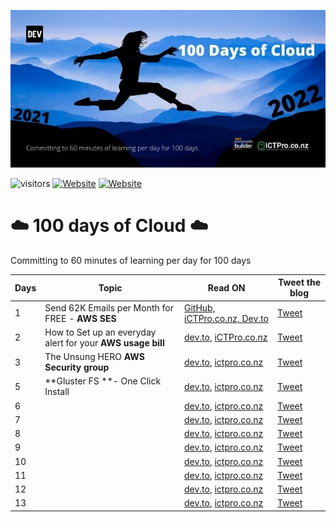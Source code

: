 
<p align=”center”>
<img width=”200" height=”200" src=./assets/images/Github-cover.jpg alt=”my banner”>

![visitors](https://visitor-badge.glitch.me/badge?page_id=anuvindhs/100daysofcloud)  [![Website](https://img.shields.io/website?label=Community&up_message=ictpro.co.nz&url=https%3A%2F%2Fictpro.co.nz)](https://ictpro.co.nz)  [![Website](https://img.shields.io/website?label=Dev.to&up_message=@anuvindhs&url=https%3A%2F%2Fdev.to/anuvindhs)](https://dev.to/anuvindhs) 

</p>

# ☁️ 100 days of Cloud ☁️
Committing to 60 minutes of learning per day for 100 days 

|  Days | Topic  | Read ON |Tweet the blog|
| ------------  | ------------ | ------------ | ------------ |
|  1 | Send 62K Emails per Month for FREE - **AWS SES** | [GitHub, ](./assets/001-AMAZON%20SES/Send%2062K%20Emails%20per%20Month%20for%20FREE%20-%20AWS%20SES.md)  [iCTPro.co.nz, ](https://ictpro.co.nz/how-to-send-62000-emails-for-free-using-amazon-ses/) [ Dev.to ](https://dev.to/anuvindhs/how-to-send-62000-emails-for-free-amazon-ses-3oc6) | [Tweet](https://link.anuvindh.com/twitter/DAY-1-AMAZON-SES-tweet.html) |
|2|How to Set up an everyday alert for your **AWS usage bill**  | [dev.to](https://dev.to/anuvindhs/setup-a-everyday-alert-on-your-aws-usage-bill-3c5k), [iCTPro.co.nz](https://ictpro.co.nz/how-to-set-up-an-everyday-alert-for-your-aws-usage-bill-day-2/)|[Tweet](https://link.anuvindh.com/twitter/DAY-2-aws-budgets-tweet.html)|
|3|The Unsung HERO **AWS Security group**| [dev.to](https://dev.to/aws-builders/unsung-hero-aws-sg-172f), [ictpro.co.nz](https://ictpro.co.nz/what-are-security-groups-the-unsung-hero/) | [Tweet](https://link.anuvindh.com/twitter/DAY-3-aws-sg-tweet.html)|
|5|**Gluster FS **- One Click Install|[dev.to](https://dev.to/aws-builders/gluster-fs-one-click-install-3b40), [ictpro.co.nz](https://ictpro.co.nz/how-to-create-gluster-fs-on-cloud-day4/) | [Tweet](https://link.anuvindh.com/twitter/DAY-4-GFS-cloud.html)|
|6||[dev.to](), [ictpro.co.nz]() | [Tweet]()|
|7||[dev.to](), [ictpro.co.nz]() | [Tweet]()|
|8||[dev.to](), [ictpro.co.nz]() | [Tweet]()|
|9||[dev.to](), [ictpro.co.nz]() | [Tweet]()|
|10||[dev.to](), [ictpro.co.nz]() | [Tweet]()|
|11||[dev.to](), [ictpro.co.nz]() | [Tweet]()|
|12||[dev.to](), [ictpro.co.nz]() | [Tweet]()|
|13||[dev.to](), [ictpro.co.nz]() | [Tweet]()|
